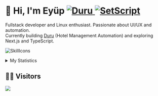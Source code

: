 <h1> 👋 Hi, I'm Eyüp
<a href="https://github.com/lewislosa/duru">
    <img src="https://img.shields.io/badge/Duru-blue?style=for-the-badge" alt="Duru">
</a>
<a href="https://github.com/setscript/setscript-desktop">
    <img src="https://img.shields.io/badge/SetScript--Desktop-green?style=for-the-badge" alt="SetScript">
</a>
</h1>

Fullstack developer and Linux enthusiast. Passionate about UI/UX and automation.<br>
Currently building [Duru](https://github.com/LewisLosa/Duru) (Hotel Management Automation) and exploring Next.js and TypeScript.

![SkillIcons](https://skillicons.dev/icons?i=js,ts,html,css,nodejs,cs,linux)<br>

 <details>
  <summary>My Statistics</summary>
   
  <a href="#">![Github stats](https://github-readme-stats.vercel.app/api?username=lewislosa&theme=dark&count_private=true&hide_border=true&line_height=20)</a>
  <a href="#">![Top Langs](https://github-readme-stats.vercel.app/api/top-langs/?username=lewislosa&layout=compact&theme=dark&count_private=true&hide_border=true)</a>
</details>

## 🧑‍💻 Visitors

<img src="https://count.getloli.com/@:lewislosa?name=%3Alewislosa&theme=original-new&padding=7&offset=0&align=center&scale=1&pixelated=1&darkmode=auto"/>
